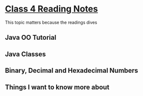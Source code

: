 # [Class 4 Reading Notes](https://github.com/snur206/reading-notes/blob/main/401/class4notes.md)

This topic matters because the readings dives 

## Java OO Tutorial 



## Java Classes



## Binary, Decimal and Hexadecimal Numbers



## Things I want to know more about

